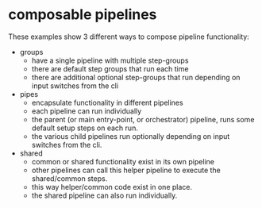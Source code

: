# composable pipelines
These examples show 3 different ways to compose pipeline functionality:

- groups
    - have a single pipeline with multiple step-groups
    - there are default step groups that run each time
    - there are additional optional step-groups that run depending on input switches from the cli
- pipes
    - encapsulate functionality in different pipelines
    - each pipeline can run individually
    - the parent (or main entry-point, or orchestrator) pipeline, runs some default setup 
      steps on each run.
    - the various child pipelines run optionally depending on input switches from the cli.
- shared
    - common or shared functionality exist in its own pipeline
    - other pipelines can call this helper pipeline to execute the shared/common steps.
    - this way helper/common code exist in one place.
    - the shared pipeline can also run individually.
